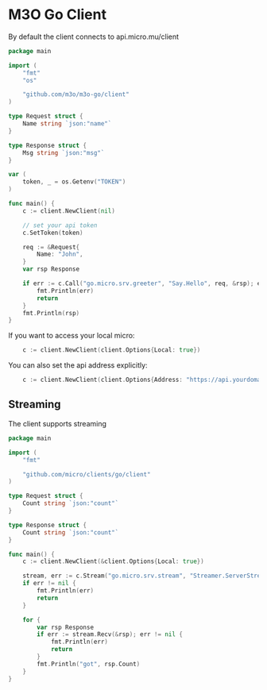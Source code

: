 # M3O Go Client

By default the client connects to api.micro.mu/client

```go
package main

import (
    "fmt"
    "os"

    "github.com/m3o/m3o-go/client"
)

type Request struct {
	Name string `json:"name"`
}

type Response struct {
	Msg string `json:"msg"`
}

var (
	token, _ = os.Getenv("TOKEN")
)

func main() {
	c := client.NewClient(nil)

	// set your api token
	c.SetToken(token)

   	req := &Request{
		Name: "John",
	}
	var rsp Response

	if err := c.Call("go.micro.srv.greeter", "Say.Hello", req, &rsp); err != nil {
		fmt.Println(err)
		return
	}
	fmt.Println(rsp)
}
```

If you want to access your local micro:

```go
    c := client.NewClient(client.Options{Local: true})
```

You can also set the api address explicitly:

```go
    c := client.NewClient(client.Options{Address: "https://api.yourdomain.com/client"})
```

## Streaming

The client supports streaming

```go
package main

import (
	"fmt"

	"github.com/micro/clients/go/client"
)

type Request struct {
	Count string `json:"count"`
}

type Response struct {
	Count string `json:"count"`
}

func main() {
	c := client.NewClient(&client.Options{Local: true})

	stream, err := c.Stream("go.micro.srv.stream", "Streamer.ServerStream", Request{Count: "10"})
	if err != nil {
		fmt.Println(err)
		return
	}

	for {
		var rsp Response
		if err := stream.Recv(&rsp); err != nil {
			fmt.Println(err)
			return
		}
		fmt.Println("got", rsp.Count)
	}
}
```
